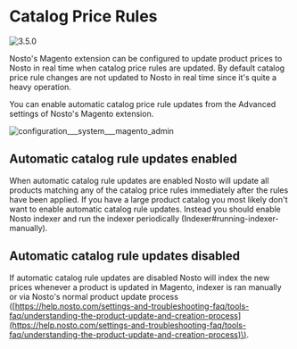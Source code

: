 # Catalog Price Rules

![3.5.0](https://img.shields.io/badge/nosto-3.5.0-green.svg)

Nosto's Magento extension can be configured to update product prices to Nosto in real time when catalog price rules are updated. By default catalog price rule changes are not updated to Nosto in real time since it's quite a heavy operation.

You can enable automatic catalog price rule updates from the Advanced settings of Nosto's Magento extension.

![configuration\_\_\_system\_\_\_magento\_admin](https://user-images.githubusercontent.com/15191701/37512774-bc410c50-290b-11e8-8506-32620a067282.png)

## Automatic catalog rule updates enabled

When automatic catalog rule updates are enabled Nosto will update all products matching any of the catalog price rules immediately after the rules have been applied. If you have a large product catalog you most likely don't want to enable automatic catalog rule updates. Instead you should enable Nosto indexer and run the indexer periodically \(Indexer\#running-indexer-manually\).

## Automatic catalog rule updates disabled

If automatic catalog rule updates are disabled Nosto will index the new prices whenever a product is updated in Magento, indexer is ran manually or via Nosto's normal product update process \([https://help.nosto.com/settings-and-troubleshooting-faq/tools-faq/understanding-the-product-update-and-creation-process](https://help.nosto.com/settings-and-troubleshooting-faq/tools-faq/understanding-the-product-update-and-creation-process)\).

